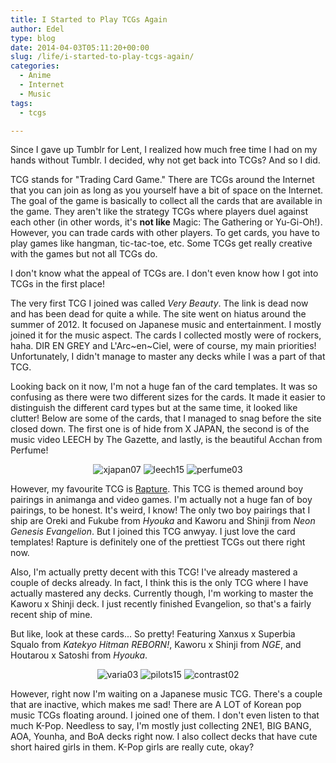 ```yaml
---
title: I Started to Play TCGs Again
author: Edel
type: blog
date: 2014-04-03T05:11:20+00:00
slug: /life/i-started-to-play-tcgs-again/
categories:
  - Anime
  - Internet
  - Music
tags:
  - tcgs

---
```

Since I gave up Tumblr for Lent, I realized how much free time I had on my hands without Tumblr. I decided, why not get back into TCGs? And so I did.

TCG stands for "Trading Card Game." There are TCGs around the Internet that you can join as long as you yourself have a bit of space on the Internet. The goal of the game is basically to collect all the cards that are available in the game. They aren't like the strategy TCGs where players duel against each other (in other words, it's **not like** Magic: The Gathering or Yu-Gi-Oh!). However, you can trade cards with other players. To get cards, you have to play games like hangman, tic-tac-toe, etc. Some TCGs get really creative with the games but not all TCGs do.

I don't know what the appeal of TCGs are. I don't even know how I got into TCGs in the first place!

The very first TCG I joined was called _Very Beauty_. The link is dead now and has been dead for quite a while. The site went on hiatus around the summer of 2012. It focused on Japanese music and entertainment. I mostly joined it for the music aspect. The cards I collected mostly were of rockers, haha. DIR EN GREY and L'Arc~en~Ciel, were of course, my main priorities! Unfortunately, I didn't manage to master any decks while I was a part of that TCG.

Looking back on it now, I'm not a huge fan of the card templates. It was so confusing as there were two different sizes for the cards. It made it easier to distinguish the different card types but at the same time, it looked like clutter! Below are some of the cards, that I managed to snag before the site closed down. The first one is of hide from X JAPAN, the second is of the music video LEECH by The Gazette, and lastly, is the beautiful Acchan from Perfume!

<p align="center">
  <img src="http://me.mazohyst.org/cards/vb/xjapan07.gif" alt="xjapan07" /> <img src="http://me.mazohyst.org/cards/vb/leech15.gif" alt="leech15" /> <img src="http://me.mazohyst.org/cards/vb/perfume03.gif" alt="perfume03" />
</p>

However, my favourite TCG is [Rapture][1]. This TCG is themed around boy pairings in animanga and video games. I'm actually not a huge fan of boy pairings, to be honest. It's weird, I know! The only two boy pairings that I ship are Oreki and Fukube from _Hyouka_ and Kaworu and Shinji from _Neon Genesis Evangelion_. But I joined this TCG anwyay. I just love the card templates! Rapture is definitely one of the prettiest TCGs out there right now.

Also, I'm actually pretty decent with this TCG! I've already mastered a couple of decks already. In fact, I think this is the only TCG where I have actually mastered any decks. Currently though, I'm working to master the Kaworu x Shinji deck. I just recently finished Evangelion, so that's a fairly recent ship of mine.

But like, look at these cards... So pretty! Featuring Xanxus x Superbia Squalo from _Katekyo Hitman REBORN!_, Kaworu x Shinji from _NGE_, and Houtarou x Satoshi from _Hyouka_.

<p align="center">
  <img src="http://me.mazohyst.org/cards/rapture/varia03.png" alt="varia03" /> <img src="http://me.mazohyst.org/cards/rapture/pilots15.png" alt="pilots15" /> <img src="http://me.mazohyst.org/cards/rapture/contrast02.png" alt="contrast02" />
</p>

However, right now I'm waiting on a Japanese music TCG. There's a couple that are inactive, which makes me sad! There are A LOT of Korean pop music TCGs floating around. I joined one of them. I don't even listen to that much K-Pop. Needless to say, I'm mostly just collecting 2NE1, BIG BANG, AOA, Younha, and BoA decks right now. I also collect decks that have cute short haired girls in them. K-Pop girls are really cute, okay?




 [1]: http://rapture.lightning-blade.net/
